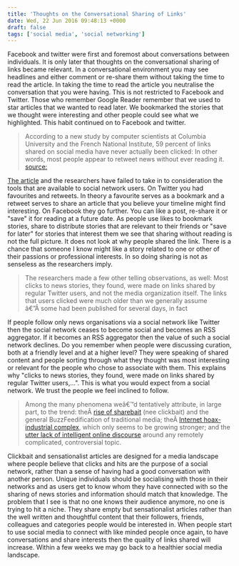 ```yaml
---
title: 'Thoughts on the Conversational Sharing of Links'
date: Wed, 22 Jun 2016 09:48:13 +0000
draft: false
tags: ['social media', 'social networking']
---
```


Facebook and twitter were first and foremost about conversations between individuals. It is only later that thoughts on the conversational sharing of links became relevant. In a conversational environment you may see headlines and either comment or re-share them without taking the time to read the article. In taking the time to read the article you neutralise the conversation that you were having. This is not restricted to Facebook and Twitter. Those who remember Google Reader remember that we used to star articles that we wanted to read later. We bookmarked the stories that we thought were interesting and other people could see what we highlighted. This habit continued on to Facebook and twitter.

> According to a new study by computer scientists at Columbia University and the French National Institute, 59 percent of links shared on social media have never actually been clicked: In other words, most people appear to retweet news without ever reading it. [source:](https://www.washingtonpost.com/news/the-intersect/wp/2016/06/16/six-in-10-of-you-will-share-this-link-without-reading-it-according-to-a-new-and-depressing-study/)

[The article](https://www.washingtonpost.com/news/the-intersect/wp/2016/06/16/six-in-10-of-you-will-share-this-link-without-reading-it-according-to-a-new-and-depressing-study/) and the researchers have failed to take in to consideration the tools that are available to social network users. On Twitter you had favourites and retweets. In theory a favourite serves as a bookmark and a retweet serves to share an article that you believe your timeline might find interesting. On Facebook they go further. You can like a post, re-share it or "save" it for reading at a future date. As people use likes to bookmark stories, share to distribute stories that are relevant to their friends or "save for later" for stories that interest them we see that sharing without reading is not the full picture. It does not look at why people shared the link. There is a chance that someone I know might like a story related to one or other of their passions or professional interests. In so doing sharing is not as senseless as the researchers imply.

> The researchers made a few other telling observations, as well: Most clicks to news stories, they found, were made on links shared by regular Twitter users, and not the media organization itself. The links that users clicked were much older than we generally assume â€”Â some had been published for several days, in fact

If people follow only news organisations via a social network like Twitter then the social network ceases to become social and becomes an RSS aggregator. If it becomes an RSS aggregator then the value of such a social network declines. Do you remember when people were discussing curation, both at a friendly level and at a higher level? They were speaking of shared content and people sorting through what they thought was most interesting or relevant for the people who chose to associate with them. This explains why "clicks to news stories, they found, were made on links shared by regular Twitter users,...". This is what you would expect from a social network. We trust the people we feel inclined to follow.

> Among the many phenomena weâ€™d tentatively attribute, in large part, to the trend: theÂ [rise of sharebait](http://www.washingtonpost.com/news/the-intersect/wp/2014/08/27/forget-click-bait-were-living-in-the-world-of-share-bait-now/) (nee clickbait) and the general BuzzFeedification of traditional media; theÂ [Internet hoax-industrial complex](http://www.washingtonpost.com/news/the-intersect/wp/2015/12/18/what-was-fake-on-the-internet-this-week-why-this-is-the-final-column/), which only seems to be growing stronger; and the [utter lack of intelligent online discourse](http://www.washingtonpost.com/news/the-intersect/wp/2015/12/16/you-might-think-trump-is-bad-but-unfriending-his-supporters-on-facebook-is-worse/) around any remotely complicated, controversial topic.

Clickbait and sensationalist articles are designed for a media landscape where people believe that clicks and hits are the purpose of a social network, rather than a sense of having had a good conversation with another person. Unique individuals should be socialising with those in their networks and as users get to know whom they have connected with so the sharing of news stories and information should match that knowledge. The problem that I see is that no one knows their audience anymore, no one is trying to hit a niche. They share empty but sensationalist articles rather than the well written and thoughtful content that their followers, friends, colleagues and categories people would be interested in. When people start to use social media to connect with like minded people once again, to have conversations and share interests then the quality of links shared will increase. Within a few weeks we may go back to a healthier social media landscape.